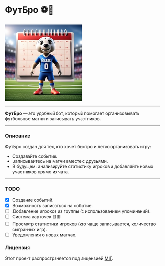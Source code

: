 # ФутБро ⚽🤖

![ФутБро Лого](/app/img/logo.jpeg)
___
**ФутБро** — это удобный бот, который помогает организовывать футбольные матчи и
записывать участников.

___

### Описание

ФутБро создан для тех, кто хочет быстро и легко организовать игру:

- Создавайте события.
- Записывайтесь на матчи вместе с друзьями.
- В будущем: анализируйте статистику игроков и добавляйте новых участников прямо
  из чата.

---

### TODO

- [x] Создание событий.
- [x] Возможность записаться на событие.
- [ ] Добавление игроков из группы (с использованием упоминаний).
- [ ] Система карточек 🟨🟥
- [ ] Просмотр статистики игроков (кто чаще записывается, количество сыгранных
  игр).
- [ ] Уведомления о новых матчах.

### Лицензия

Этот проект распространяется под лицензией [MIT](./LICENSE).  